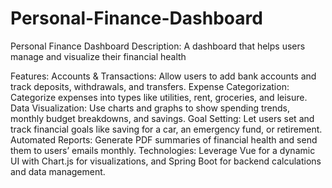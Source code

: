 # Personal-Finance-Dashboard
Personal Finance Dashboard Description: A dashboard that helps users manage and visualize their financial health

Features:
Accounts & Transactions: Allow users to add bank accounts and track deposits, withdrawals, and transfers.
Expense Categorization: Categorize expenses into types like utilities, rent, groceries, and leisure.
Data Visualization: Use charts and graphs to show spending trends, monthly budget breakdowns, and savings.
Goal Setting: Let users set and track financial goals like saving for a car, an emergency fund, or retirement.
Automated Reports: Generate PDF summaries of financial health and send them to users’ emails monthly.
Technologies: Leverage Vue for a dynamic UI with Chart.js for visualizations, and Spring Boot for backend calculations and data management.
